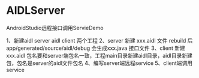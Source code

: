 # AIDLServer
AndroidStudio远程接口调用ServieDemo


 1、新建aidl server aidl client 两个工程
 2、server 新建 xxx.aidl 文件 rebuild 后app/generated/source/aidl/debug 会生成xxx.java 接口文件
 3、client 新建xxx.aidl 包名要和server端包名一致，工程main目录新建aidl目录，aidl目录新建包，包名是server的aidl文件包名
 4、编写server端远程service
 5、client端调用service
